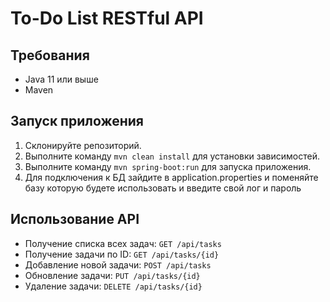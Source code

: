 # To-Do List RESTful API

## Требования

- Java 11 или выше
- Maven

## Запуск приложения

1. Склонируйте репозиторий.
2. Выполните команду `mvn clean install` для установки зависимостей.
3. Выполните команду `mvn spring-boot:run` для запуска приложения.
4. Для подключения к БД зайдите в application.properties и поменяйте базу которую будете использовать и введите свой лог и пароль 

## Использование API

- Получение списка всех задач: `GET /api/tasks`
- Получение задачи по ID: `GET /api/tasks/{id}`
- Добавление новой задачи: `POST /api/tasks`
- Обновление задачи: `PUT /api/tasks/{id}`
- Удаление задачи: `DELETE /api/tasks/{id}`
